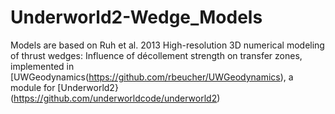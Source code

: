 # Underworld2-Wedge_Models

Models are based on Ruh et al. 2013 High-resolution 3D numerical modeling of thrust
wedges: Influence of décollement strength on transfer zones, implemented in [UWGeodynamics(https://github.com/rbeucher/UWGeodynamics), a module for [Underworld2}(https://github.com/underworldcode/underworld2)
 

